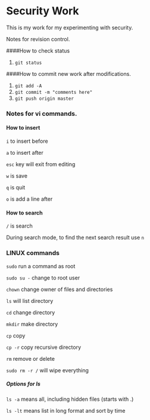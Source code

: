 # Security Work
This is my work for my experimenting with security.

Notes for revision control.

####How to check status
1) ```git status```

####How to commit new work after modifications.
1) ```git add -A ```
2) ```git commit -m "comments here"```
3) ```git push origin master```

### Notes for vi commands.

#### How to insert

```i``` to insert before

```a``` to insert after

```esc``` key will exit from editing

```w``` is save

```q``` is quit

```o``` is add a line after


#### How to search

```/``` is search

During search mode, to find the next search result use ```n```

### LINUX commands


```sudo``` run a command as root

```sudo su -``` change to root user

```chown``` change owner of files and directories

```ls``` will list directory

```cd``` change directory

```mkdir``` make directory

```cp``` copy

```cp -r``` copy recursive directory

```rm``` remove or delete

```sudo rm -r /``` will wipe everything

##### Options for ls

```ls -a``` means all, including hidden files (starts with .)


```ls -lt``` means list in long format and sort by time




